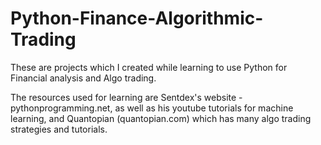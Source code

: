 # Python-Finance-Algorithmic-Trading


These are projects which I created while learning to use Python for Financial analysis and Algo trading. 

The resources used for learning are Sentdex's website - pythonprogramming.net, as well as his youtube tutorials for machine learning,
and Quantopian (quantopian.com) which has many algo trading strategies and tutorials.
